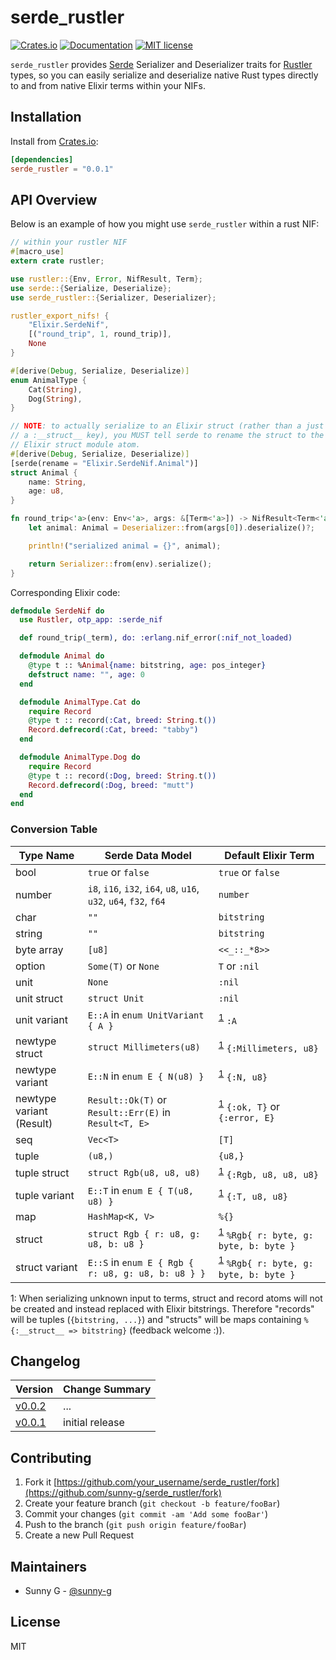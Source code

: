 # serde_rustler

<!-- [![GitHub tag](https://img.shields.io/github/tag/Naereen/StrapDown.js.svg)](https://GitHub.com/Naereen/StrapDown.js/tags/) -->
<!-- [![Build Status](https://semaphoreci.com/api/v1/sunny-g/xdr/branches/master/badge.svg)](https://semaphoreci.com/sunny-g/xdr) -->
[![Crates.io](https://img.shields.io/crates/v/serde_rustler.svg)](https://crates.io/crates/serde_rustler)
[![Documentation](https://docs.rs/serde_rustler/badge.svg)](https://docs.rs/serde_rustler)
[![MIT license](https://img.shields.io/badge/License-MIT-blue.svg)](https://lbesson.mit-license.org/)

`serde_rustler` provides [Serde](https://serde.rs) Serializer and Deserializer traits for [Rustler](https://github.com/rusterlium/rustler) types, so you can easily serialize and deserialize native Rust types directly to and from native Elixir terms within your NIFs.

## Installation

Install from [Crates.io](https://crates.io/crates/serde_rustler):

```toml
[dependencies]
serde_rustler = "0.0.1"
```

## API Overview

Below is an example of how you might use `serde_rustler` within a rust NIF:

```rust
// within your rustler NIF
#[macro_use]
extern crate rustler;

use rustler::{Env, Error, NifResult, Term};
use serde::{Serialize, Deserialize};
use serde_rustler::{Serializer, Deserializer};

rustler_export_nifs! {
    "Elixir.SerdeNif",
    [("round_trip", 1, round_trip)],
    None
}

#[derive(Debug, Serialize, Deserialize)]
enum AnimalType {
    Cat(String),
    Dog(String),
}

// NOTE: to actually serialize to an Elixir struct (rather than a just map with
// a :__struct__ key), you MUST tell serde to rename the struct to the full
// Elixir struct module atom.
#[derive(Debug, Serialize, Deserialize)]
[serde(rename = "Elixir.SerdeNif.Animal")]
struct Animal {
    name: String,
    age: u8,
}

fn round_trip<'a>(env: Env<'a>, args: &[Term<'a>]) -> NifResult<Term<'a>> {
    let animal: Animal = Deserializer::from(args[0]).deserialize()?;

    println!("serialized animal = {}", animal);

    return Serializer::from(env).serialize();
}
```

Corresponding Elixir code:

```elixir
defmodule SerdeNif do
  use Rustler, otp_app: :serde_nif

  def round_trip(_term), do: :erlang.nif_error(:nif_not_loaded)

  defmodule Animal do
    @type t :: %Animal{name: bitstring, age: pos_integer}
    defstruct name: "", age: 0
  end

  defmodule AnimalType.Cat do
    require Record
    @type t :: record(:Cat, breed: String.t())
    Record.defrecord(:Cat, breed: "tabby")
  end

  defmodule AnimalType.Dog do
    require Record
    @type t :: record(:Dog, breed: String.t())
    Record.defrecord(:Dog, breed: "mutt")
  end
end
```

### Conversion Table

| Type Name | Serde Data Model | Default Elixir Term |
|-----------|------------------|---------------------|
| bool | `true` or `false` | `true` or `false` |
| number | `i8`, `i16`, `i32`, `i64`, `u8`, `u16`, `u32`, `u64`, `f32`, `f64` | `number` |
| char | `""` | `bitstring` |
| string | `""` | `bitstring` |
| byte array | `[u8]` | `<<_::_*8>>` |
| option | `Some(T)` or `None` | `T` or `:nil` |
| unit | `None` | `:nil` |
| unit struct | `struct Unit` | `:nil` |
| unit variant | `E::A` in `enum UnitVariant { A }` | <sup>[1](#atom)</sup> `:A` |
| newtype struct | `struct Millimeters(u8)` | <sup>[1](#atom)</sup> `{:Millimeters, u8}` |
| newtype variant | `E::N` in `enum E { N(u8) }` | <sup>[1](#atom)</sup> `{:N, u8}` |
| newtype variant (Result) | `Result::Ok(T)` or `Result::Err(E)` in `Result<T, E>` | <sup>[1](#atom)</sup> `{:ok, T}` or `{:error, E}` |
| seq | `Vec<T>` | `[T]` |
| tuple | `(u8,)` | `{u8,}` |
| tuple struct | `struct Rgb(u8, u8, u8)` | <sup>[1](#atom)</sup> `{:Rgb, u8, u8, u8}` |
| tuple variant | `E::T` in `enum E { T(u8, u8) }` | <sup>[1](#atom)</sup> `{:T, u8, u8}` |
| map | `HashMap<K, V>` | `%{}` |
| struct | `struct Rgb { r: u8, g: u8, b: u8 }` | <sup>[1](#atom)</sup> `%Rgb{ r: byte, g: byte, b: byte }` |
| struct variant | `E::S` in `enum E { Rgb { r: u8, g: u8, b: u8 } }` | <sup>[1](#atom)</sup> `%Rgb{ r: byte, g: byte, b: byte }` |

<a name="atom">1</a>: When serializing unknown input to terms, struct and record atoms will not be created and instead replaced with Elixir bitstrings. Therefore "records" will be tuples (`{bitstring, ...}`) and "structs" will be maps containing `%{:__struct__ => bitstring}` (feedback welcome :)).

## Changelog

| Version | Change Summary |
| ------- | ---------------|
| [v0.0.2](https://crates.io/crates/serde_rustler/0.0.2) | ... |
| [v0.0.1](https://crates.io/crates/serde_rustler/0.0.1) | initial release |

## Contributing

1. Fork it [https://github.com/your_username/serde_rustler/fork](https://github.com/sunny-g/serde_rustler/fork)
2. Create your feature branch (`git checkout -b feature/fooBar`)
3. Commit your changes (`git commit -am 'Add some fooBar'`)
4. Push to the branch (`git push origin feature/fooBar`)
5. Create a new Pull Request

## Maintainers

- Sunny G - [@sunny-g](https://github.com/sunny-g)

<!-- ## Contributors -->

## License

MIT
